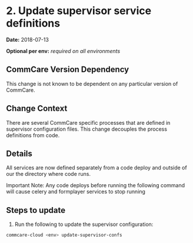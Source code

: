 # 2. Update supervisor service definitions

**Date:** 2018-07-13

**Optional per env:** _required on all environments_


## CommCare Version Dependency
This change is not known to be dependent on any particular version of CommCare.


## Change Context
There are several CommCare specific processes that are defined in supervisor
configuration files. This change decouples the process definitions from code.

## Details
All services are now defined separately from a code deploy and outside of our
the directory where code runs.

Important Note: Any code deploys before running the following command will cause
celery and formplayer services to stop running

## Steps to update
1. Run the following to update the supervisor configuration:

```bash
commcare-cloud <env> update-supervisor-confs
```
